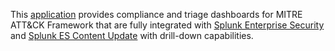This [application](https://splunkbase.splunk.com/app/4617/) provides compliance and triage dashboards for MITRE ATT&CK Framework that are fully integrated with [Splunk Enterprise Security](https://splunkbase.splunk.com/app/263/) and [Splunk ES Content Update](https://splunkbase.splunk.com/app/3449/) with drill-down capabilities.
